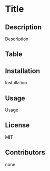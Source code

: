 # Title
## Description
Description
## Table

## Installation
Installation
## Usage
Usage
## License
MIT
## Contributors
none